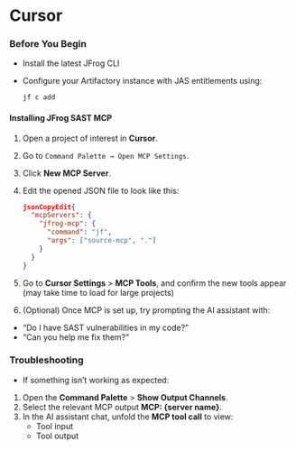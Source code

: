 # Cursor

### Before You Begin

* Install the latest JFrog CLI
*   Configure your Artifactory instance with JAS entitlements using:

    ```sh
    jf c add
    ```

#### Installing JFrog SAST MCP

1. Open a project of interest in **Cursor**.
2. Go to `Command Palette → Open MCP Settings`.
3. Click **New MCP Server**.
4.  Edit the opened JSON file to look like this:

    ```json
    jsonCopyEdit{
      "mcpServers": {
        "jfrog-mcp": {
          "command": "jf",
          "args": ["source-mcp", "."]
        }
      }
    }
    ```
5. Go to **Cursor Settings** > **MCP Tools**, and confirm the new tools appear (may take time to load for large projects)
6. (Optional) Once MCP is set up, try prompting the AI assistant with:

* “Do I have SAST vulnerabilities in my code?”
* “Can you help me fix them?”

### Troubleshooting

* If something isn’t working as expected:

1. Open the **Command Palette** > **Show Output Channels**.
2. Select the relevant MCP output **MCP: {server name}**.
3. In the AI assistant chat, unfold the **MCP tool call** to view:
   * Tool input
   * Tool output
